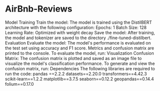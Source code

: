 # AirBnb-Reviews

Model Training
Train the model:
The model is trained using the DistilBERT architecture with the following configuration:
Epochs: 1
Batch Size: 128
Learning Rate: Optimized with weight decay
Save the model:
After training, the model and tokenizer are saved to the directory ./fine-tuned-distilbert.
Evaluation
Evaluate the model:
The model's performance is evaluated on the test set using accuracy and F1 score. Metrics and confusion matrix are printed to the console.
To evaluate the model, run:
Visualization
Confusion Matrix:
The confusion matrix is plotted and saved as an image file to visualize the model's classification performance.
To generate and view the confusion matrix, run:
Dependencies
The following libraries are required to run the code:
pandas ==2.2.2
datasets==2.20.0
transformers==4.42.3
scikit-learn==1.2.2
matplotlib==3.7.5
seaborn==0.12.2
geopandas==0.14.4
folium==0.17.0
